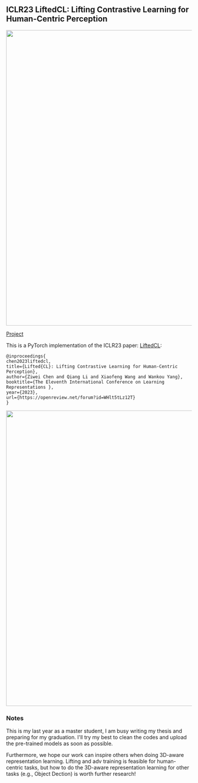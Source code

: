 ## ICLR23 LiftedCL: Lifting Contrastive Learning for Human-Centric Perception
<p align="center">
  <img src="https://user-images.githubusercontent.com/53289490/222353213-a57db9b2-1177-4260-8703-9240c923f368.png" width="800">
</p>

[Project](https://richardchen20.github.io/LiftedCL/)

This is a PyTorch implementation of the ICLR23 paper: [LiftedCL](https://openreview.net/forum?id=WHlt5tLz12T):
```
@inproceedings{
chen2023liftedcl,
title={Lifted{CL}: Lifting Contrastive Learning for Human-Centric Perception},
author={Ziwei Chen and Qiang Li and Xiaofeng Wang and Wankou Yang},
booktitle={The Eleventh International Conference on Learning Representations },
year={2023},
url={https://openreview.net/forum?id=WHlt5tLz12T}
}
```

<p align="center">
  <img src="https://user-images.githubusercontent.com/53289490/222353348-e9d1ad9e-291c-409f-97fd-e9f06b385ca5.png" width="800">
</p>

### Notes

This is my last year as a master student, I am busy writing my thesis and preparing for my graduation. I'll try my best to clean the codes and upload the pre-trained models as soon as possible.

Furthermore, we hope our work can inspire others when doing 3D-aware representation learning. Lifting and adv training is feasible for human-centric tasks, but how to do the 3D-aware representation learning for other tasks (e.g., Object Dection) is worth further research! 

